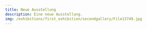 ```yaml
---
title: Neue Ausstellung
description: Eine neue Ausstellung.
img: /exhibitions/first_exhibition/secondgallery/File13749.jpg
---
```

